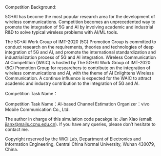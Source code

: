 Competition Background:

5G+AI has become the most popular research area for the development of wireless communications. Competition becomes an unprecedented way to promote the integration of 5G and AI by involving academic and industrial R&D to solve typical wireless problems with AI/ML tools.

The 5G+AI Work Group of IMT-2020 (5G) Promotion Group is committed to conduct research on the requirements, theories and technologies of deep integration of 5G and AI, and promote the international standardization and industrialization process of 5G and AI integration. Wireless Communication AI Competition (WAIC) is hosted by The 5G+AI Work Group of IMT-2020 (5G) Promotion Group for researchers to contribute on the integration of wireless communications and AI, with the theme of AI Enlightens Wireless Communication. A continue influence is expected for the WAIC to attract academic and industry contribution to the integration of 5G and AI.

Competition Task Name：

Competition Task Name：AI-based Channel Estimation
Organizer：vivo Mobile Communication Co., Ltd.

The author in charge of this simulation code pacakge is: Jian Xiao (email: jianx@mails.ccnu.edu.cn). If you have any queries, please don’t hesitate to contact me.

Copyright reserved by the WiCi Lab, Department of Electronics and Information Engineering, Central China Normal University, Wuhan 430079, China.

